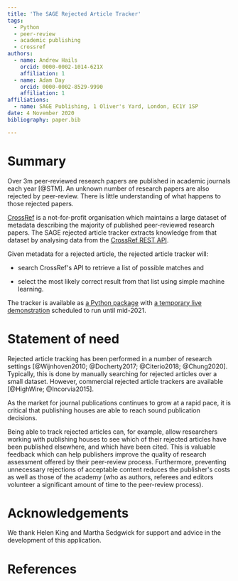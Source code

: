 ```yaml
---
title: 'The SAGE Rejected Article Tracker'
tags:
  - Python
  - peer-review
  - academic publishing
  - crossref
authors:
  - name: Andrew Hails
    orcid: 0000-0002-1014-621X
    affiliation: 1
  - name: Adam Day
    orcid: 0000-0002-8529-9990
    affiliation: 1
affiliations:
  - name: SAGE Publishing, 1 Oliver's Yard, London, EC1Y 1SP
date: 4 November 2020
bibliography: paper.bib

---
```

# Summary
Over 3m peer-reviewed research papers are published in academic journals each year [@STM]. An unknown number of research papers are also rejected by peer-review. There is little understanding of what happens to those rejected papers.

[CrossRef](https://www.crossref.org/about/) is a not-for-profit organisation which maintains a large dataset of metadata describing the majority of published peer-reviewed research papers. The SAGE rejected article tracker extracts knowledge from that dataset by analysing data from the [CrossRef REST API](https://github.com/CrossRef/rest-api-doc). 

Given metadata for a rejected article, the rejected article tracker will:

* search CrossRef's API to retrieve a list of possible matches and 

* select the most likely correct result from that list using simple machine learning.

The tracker is available as [a Python package](https://github.com/ad48/rejected_article_tracker_pkg) with [a temporary live demonstration](https://rejectedarticlestorage.z6.web.core.windows.net/) scheduled to run until mid-2021.

# Statement of need

Rejected article tracking has been performed in a number of research settings [@Wijnhoven2010; @Docherty2017; @Citerio2018; @Chung2020]. Typically, this is done by manually searching for rejected articles over a small dataset. However, commercial rejected article trackers are available [@HighWire; @Incorvia2015].

As the market for journal publications continues to grow at a rapid pace, it is critical that publishing houses are able to reach sound publication decisions.

Being able to track rejected articles can, for example, allow researchers working with publishing houses to see which of their rejected articles have been published elsewhere, and which have been cited. This is valuable feedback which can help publishers improve the quality of research assessment offered by their peer-review process. Furthermore, preventing unnecessary rejections of acceptable content reduces the publisher's costs as well as those of the academy (who as authors, referees and editors volunteer a significant amount of time to the peer-review process).


# Acknowledgements

We thank Helen King and Martha Sedgwick for support and advice in the development of this application. 

# References